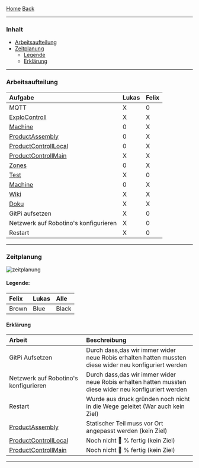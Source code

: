 [Home](home) [Back](DokuSolidus)  

----------

### Inhalt ###
- <a href="#aa">Arbeitsaufteilung</a>
- <a href="#zp">Zeitplanung</a>  
	- <a href="#l">Legende</a>
	- <a href="#e">Erklärung</a>


----------

### <a name="aa">Arbeitsaufteilung</a> ###

| Aufgabe| Lukas| Felix| 
| :------- | --- | :---- |
| MQTT| X| 0|
|[ExploControll](ExploControll)| X| X|
| [Machine](Machine)| 0| X|
| [ProductAssembly](ProductAssembly)| 0| X|
| [ProductControllLocal](ProductControllLocal)| 0| X|
| [ProductControllMain](ProductControllMain)| X| X|
| [Zones](Zones)| 0| X|
| [Test](TestFL)| X| 0|
| [Machine](Machine)| 0| X|
| [Wiki](https://gitlab.com/gitlab-org/gitlab-ce/blob/6-4-stable/doc/markdown/markdown.md)| X| X|
| [Doku](DokuSolidus)| X| X|
| GitPi aufsetzen| X| 0|
| Netzwerk auf Robotino's konfigurieren| X| 0|
| Restart| X| 0|
----------

### <a name="zp">Zeitplanung</a> ###

![zeitplanung](https://gitlab.com/solidus/hefei/uploads/defd3276d4dafe59add5227c164072ef/zeitplanung.PNG)

#### <a name="l">Legende:</a>  

| Felix| Lukas| Alle|  
| :------ | --- | :---- |
| Brown| Blue| Black|  


#### <a name="e">Erklärung</a> 

| Arbeit| Beschreibung|   
| :------ | :---- |
| GitPi Aufsetzen| Durch dass,das wir immer wider neue Robis erhalten hatten mussten diese wider neu konfiguriert werden|   
|Netzwerk auf Robotino's konfigurieren|Durch dass,das wir immer wider neue Robis erhalten hatten mussten diese wider neu konfiguriert werden|
|Restart|Wurde aus druck gründen noch nicht in die Wege geleitet (War auch kein Ziel)|
|[ProductAssembly](ProductAssembly)  |Statischer Teil muss vor Ort angepasst werden (kein Ziel)| 
|[ProductControllLocal](ProductControllLocal) | Noch nicht :100: % fertig (kein Ziel)| 
| [ProductControllMain](ProductControllMain)| Noch nicht :100: % fertig (kein Ziel)| 

----------